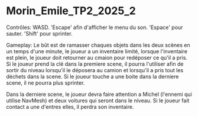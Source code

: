 # Morin_Emile_TP2_2025_2

Contrôles:
WASD.
'Escape' afin d'afficher le menu du son.
'Espace' pour sauter.
'Shift' pour sprinter.

Gameplay:
Le bût est de ramasser chaques objets dans les deux scènes en un temps d'une minute, le joueur a un inventaire limité, lorsque l'inventaire est plein, le joueur doit retourner au cmaion pour redéposer ce qu'il a pris.
Si le joueur prend la clé dans la premiere scene, il pourra l'utiliser afin de sortir du niveau lorsqu'il le déposera au camion et lorsqu'il a pris tout les déchets dans la scene.
Si le joueur touche a une boite dans la derniere scene, il ne pourra plus sprinter.

Dans la derniere scene, le joueur devra faire attention a Michel (l'ennemi qui utilise NavMesh) et deux voitures qui seront dans le niveau. Si le joueur fait contact a une d'entres elles, il perdra son inventaire.
